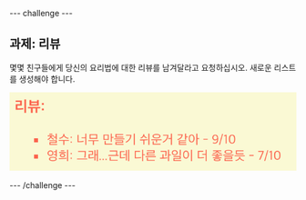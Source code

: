 \--- challenge \---

## 과제: 리뷰

몇몇 친구들에게 당신의 요리법에 대한 리뷰를 남겨달라고 요청하십시오. 새로운 리스트를 생성해야 합니다.

![스크린샷](images/recipe-reviews.png)

\--- /challenge \---